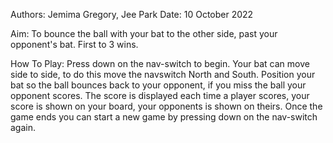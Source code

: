Authors: Jemima Gregory, Jee Park
Date:    10 October 2022

Aim: 
To bounce the ball with your bat to the other side, past your opponent's bat. 
First to 3 wins.

How To Play:
Press down on the nav-switch to begin.
Your bat can move side to side, to do this move the navswitch North and South. 
Position your bat so the ball bounces back to your opponent, if you miss the ball your opponent scores.
The score is displayed each time a player scores, your score is shown on your board, your opponents is shown on theirs.
Once the game ends you can start a new game by pressing down on the nav-switch again.
